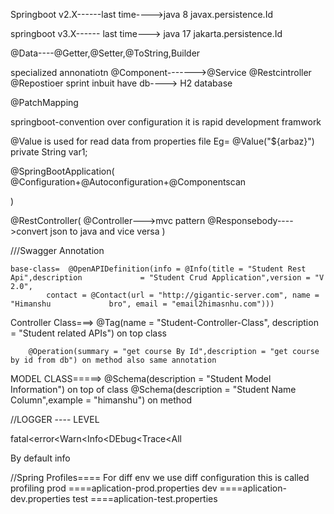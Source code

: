 Springboot v2.X------last time---->java 8
			javax.persistence.Id

springboot v3.X------ last time---> java 17
			jakarta.persistence.Id

@Data----@Getter,@Setter,@ToString,Builder


specialized annonatiotn @Component------->@Service
					@Restcintroller
					@Repostioer
sprint inbuit have db----> H2 database

@PatchMapping

springboot-convention over configuration it is rapid development framwork

@Value is used for read data from properties file
Eg= @Value("${arbaz}")
    private String var1;

@SpringBootApplication(
	@Configuration+@Autoconfiguration+@Componentscan

)

@RestController(
@Controller--->mvc pattern
@Responsebody---->convert json to java and vice versa
)






///Swagger Annotation 

	base-class=  @OpenAPIDefinition(info = @Info(title = "Student Rest Api",description 			= "Student Crud Application",version = "V 2.0",
			contact = @Contact(url = "http://gigantic-server.com", name = "Himanshu 			bro", email = "email2himasnhu.com")))


	
Controller Class===>
		@Tag(name = "Student-Controller-Class", description = "Student related APIs") on top class

		@Operation(summary = "get course By Id",description = "get course by id from db") on method also same annotation


MODEL CLASS=====>
		@Schema(description = "Student Model Information") on top of class
		@Schema(description = "Student Name Column",example = "himanshu") on method



//LOGGER ---- LEVEL

fatal<error<Warn<Info<DEbug<Trace<All


By default
info



//Spring Profiles==== For diff env we use diff configuration this is called profiling
prod ====aplication-prod.properties
dev ====aplication-dev.properties
test ====aplication-test.properties
